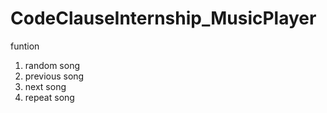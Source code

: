 # CodeClauseInternship_MusicPlayer
funtion
1. random song
2. previous song
3. next song
4. repeat song
